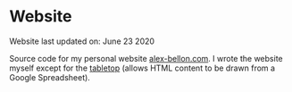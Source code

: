 # Website

Website last updated on: June 23 2020

Source code for my personal website <a href="http://alex-bellon.com">alex-bellon.com</a>. I wrote the website myself except for the <a href="https://github.com/jsoma/tabletop">tabletop</a> (allows HTML content to be drawn from a Google Spreadsheet).
